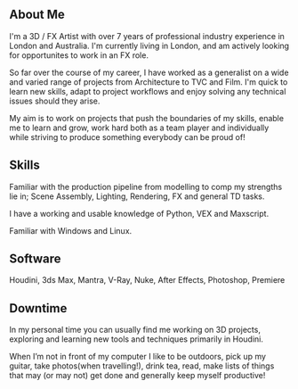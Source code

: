 ## About Me

I'm a 3D / FX Artist with over 7 years of professional industry experience in London and Australia. I'm currently living in London, and am actively looking for opportunites to work in an FX role.

So far over the course of my career, I have worked as a generalist on a wide and varied range of projects from Architecture to TVC and Film. I'm quick to learn new skills, adapt to project workflows and enjoy solving any technical issues should they arise.

My aim is to work on projects that push the boundaries of my skills, enable me to learn and grow, work hard both as a team player and individually while striving to produce something everybody can be proud of!

## Skills

Familiar with the production pipeline from modelling to comp my strengths lie in; Scene
Assembly, Lighting, Rendering, FX and general TD tasks.

I have a working and usable knowledge of Python, VEX and Maxscript.

Familiar with Windows and Linux.

## Software

Houdini, 3ds Max, Mantra, V-Ray, Nuke, After Effects, Photoshop, Premiere

## Downtime

In my personal time you can usually find me working on 3D projects, exploring 
and learning new tools and techniques primarily in Houdini.

When I’m not in front of my computer I like to be outdoors, pick up my 
guitar, take photos(when travelling!), drink tea, read, make lists of 
things that may (or may not) get done and generally keep myself productive!

